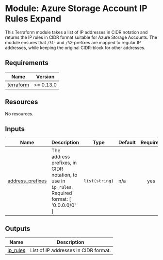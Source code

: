 # Module: Azure Storage Account IP Rules Expand

This Terraform module takes a list of IP addresses in CIDR notation and returns the IP rules in CIDR format suitable for Azure Storage Accounts. The module ensures that `/31`- and `/32`-prefixes are mapped to regular IP addresses, while keeping the original CIDR-block for other addresses.

<!-- BEGIN_TF_DOCS -->
## Requirements

| Name | Version |
|------|---------|
| <a name="requirement_terraform"></a> [terraform](#requirement\_terraform) | >= 0.13.0 |

## Resources

No resources.

## Inputs

| Name | Description | Type | Default | Required |
|------|-------------|------|---------|:--------:|
| <a name="input_address_prefixes"></a> [address\_prefixes](#input\_address\_prefixes) | The address prefixes, in CIDR notation, to use in `ip_rules`. Required format: [ '0.0.0.0/0' ] | `list(string)` | n/a | yes |

## Outputs

| Name | Description |
|------|-------------|
| <a name="output_ip_rules"></a> [ip\_rules](#output\_ip\_rules) | List of IP addresses in CIDR format. |
<!-- END_TF_DOCS -->

